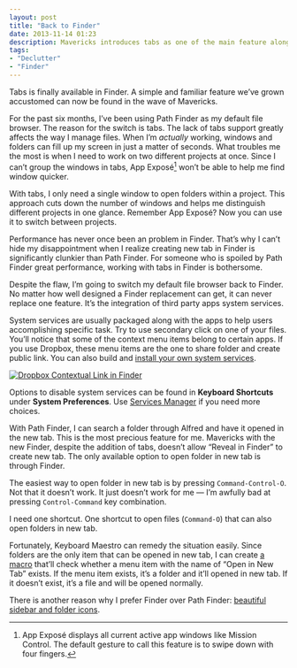 ```yaml
---
layout: post
title: "Back to Finder"
date: 2013-11-14 01:23
description: Mavericks introduces tabs as one of the main feature alongside with tags. Should I go back to Finder?
tags:
- "Declutter"
- "Finder"
---
```


Tabs is finally available in Finder.  A simple and familiar feature we’ve grown accustomed can now be found in the wave of Mavericks.

<!--more-->

For the past six months, I’ve been using Path Finder as my default file browser. The reason for the switch is tabs. The lack of tabs support greatly affects the way I manage files. When I’m _actually_ working, windows and folders can fill up my screen in just a matter of seconds. What troubles me the most is when I need to work on two different projects at once. Since I can’t group the windows in tabs, App Exposé[^1] won’t be able to help me find window quicker.

With tabs, I only need a single window to open folders within a project. This approach cuts down the number of windows and helps me distinguish different projects in one glance. Remember App Exposé? Now you can use it to switch between projects.

Performance has never once been an problem in Finder. That’s why I can’t hide my disappointment when I realize creating new tab in Finder is significantly clunkier than Path Finder. For someone who is spoiled by Path Finder great performance, working with tabs in Finder is bothersome.

Despite the flaw, I’m going to switch my default file browser back to Finder. No matter how well designed a Finder replacement can get, it can never replace one feature. It’s the integration of third party apps system services.

System services are usually packaged along with the apps to help users accomplishing specific task. Try to use secondary click on one of your files. You’ll notice that some of the context menu items belong to certain apps. If you use Dropbox, these menu items are the one to share folder and create public link. You can also build and [install your own system services][0632-001].

[ ![Dropbox Contextual Link in Finder][img1] ](http://images.sayzlim.net/2013/11/finder_contextual_items.jpg "Dropbox Contextual Link in Finder")

[img1]: http://images.sayzlim.net/2013/11/finder_contextual_items.jpg "Dropbox Contextual Link in Finder"

Options to disable system services can be found in **Keyboard Shortcuts** under **System Preferences**. Use [Services Manager][0632-002] if you need more choices.

With Path Finder, I can search a folder through Alfred and have it opened in the new tab. This is the most precious feature for me. Mavericks with the new Finder, despite the addition of tabs, doesn’t allow “Reveal in Finder” to create new tab. The only available option to open folder in new tab is through Finder.

The easiest way to open folder in new tab is by pressing `Command-Control-O`. Not that it doesn’t work. It just doesn’t work for me — I’m awfully bad at pressing `Control-Command` key combination.

I need one shortcut. One shortcut to open files (`Command-O`) that can also open folders in new tab.

Fortunately, Keyboard Maestro can remedy the situation easily. Since folders are the only item that can be opened in new tab, I can create [a macro](http://s3.sayzlim.net/f/km-open-in-new-tab.zip "Open in New Tab Macro") that’ll check whether a menu item with the name of “Open in New Tab” exists. If the menu item exists, it’s a folder and it’ll opened in new tab. If it doesn’t exist, it’s a file and will be opened normally.

There is another reason why I prefer Finder over Path Finder: [beautiful sidebar and folder icons][2].

[2]: http://sayzlim.net/most-beautiful-folder-icons-mac "The Most Beautiful Folder Icons Replacement for Mac | Sayz Lim"

[^1]: App Exposé displays all current active app windows like Mission Control. The default gesture to call this feature is to swipe down with four fingers.

[0632-001]: http://brettterpstra.com/howtos/install-an-os-x-system-service/ "How To: Install an OS X System Service - BrettTerpstra.com"
[0632-002]: http://www.macosxautomation.com/services/servicesmanager/ "Mac OS X Automation: Services Manager"
